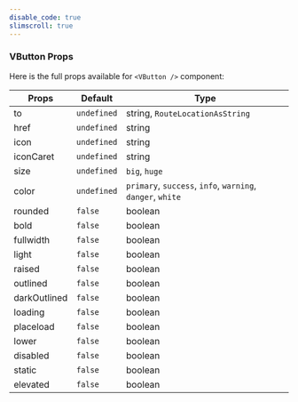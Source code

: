 ```yaml
---
disable_code: true
slimscroll: true
---
```


### VButton Props

Here is the full props available for `<VButton />` component:

| Props        | Default                                       | Type                                                          |
| ------------ | --------------------------------------------- | ------------------------------------------------------------- |
| to           | <span class="is-undefined">`undefined`</span> | string, <span class="is-array">`RouteLocationAsString`</span> |
| href         | <span class="is-undefined">`undefined`</span> | string                                                        |
| icon         | <span class="is-undefined">`undefined`</span> | string                                                        |
| iconCaret    | <span class="is-undefined">`undefined`</span> | string                                                        |
| size         | <span class="is-undefined">`undefined`</span> | `big`, `huge`                                                 |
| color        | <span class="is-undefined">`undefined`</span> | `primary`, `success`, `info`, `warning`, `danger`, `white`    |
| rounded      | <span class="is-boolean">`false`</span>       | boolean                                                       |
| bold         | <span class="is-boolean">`false`</span>       | boolean                                                       |
| fullwidth    | <span class="is-boolean">`false`</span>       | boolean                                                       |
| light        | <span class="is-boolean">`false`</span>       | boolean                                                       |
| raised       | <span class="is-boolean">`false`</span>       | boolean                                                       |
| outlined     | <span class="is-boolean">`false`</span>       | boolean                                                       |
| darkOutlined | <span class="is-boolean">`false`</span>       | boolean                                                       |
| loading      | <span class="is-boolean">`false`</span>       | boolean                                                       |
| placeload    | <span class="is-boolean">`false`</span>       | boolean                                                       |
| lower        | <span class="is-boolean">`false`</span>       | boolean                                                       |
| disabled     | <span class="is-boolean">`false`</span>       | boolean                                                       |
| static       | <span class="is-boolean">`false`</span>       | boolean                                                       |
| elevated     | <span class="is-boolean">`false`</span>       | boolean                                                       |
